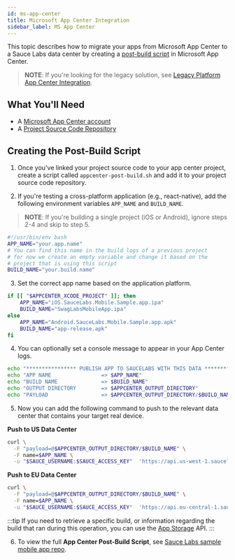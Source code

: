 ```yaml
---
id: ms-app-center
title: Microsoft App Center Integration
sidebar_label: MS App Center
---
```


This topic describes how to migrate your apps from Microsoft App Center to a Sauce Labs data center by creating a [post-build script](https://docs.microsoft.com/en-us/appcenter/build/custom/scripts/#post-build) in Microsoft App Center.

>**NOTE**: If you're looking for the legacy solution, see [Legacy Platform App Center Integration](https://wiki.saucelabs.com/pages/viewpage.action?pageId=110205512).

## What You'll Need

* A [Microsoft App Center account](https://docs.microsoft.com/en-us/appcenter/)
* A [Project Source Code Repository](https://docs.microsoft.com/en-us/appcenter/build/#getting-started)


## Creating the Post-Build Script

1. Once you've linked your project source code to your app center project, create a script called `appcenter-post-build.sh` and add it to your project source code repository.

2. If you're testing a cross-platform application (e.g., react-native), add the following environment variables `APP_NAME` and `BUILD_NAME`.

>**NOTE**: If you're building a single project (iOS or Android), ignore steps 2-4 and skip to step 5.

```bash
#!/usr/bin/env bash
APP_NAME="your.app.name"
# You can find this name in the build logs of a previous project
# for now we create an empty variable and change it based on the
# project that is using this script
BUILD_NAME="your.build.name"
```

3. Set the correct app name based on the application platform.

```bash
if [[ "$APPCENTER_XCODE_PROJECT" ]]; then
    APP_NAME="iOS.SauceLabs.Mobile.Sample.app.ipa"
    BUILD_NAME="SwagLabsMobileApp.ipa"
else
    APP_NAME="Android.SauceLabs.Mobile.Sample.app.apk"
    BUILD_NAME="app-release.apk"
fi
```

4. You can optionally set a console message to appear in your App Center logs.

```bash
echo "**************** PUBLISH APP TO SAUCELABS WITH THIS DATA ******************"
echo "APP NAME                => $APP_NAME"
echo "BUILD NAME              => $BUILD_NAME"
echo "OUTPUT DIRECTORY        => $APPCENTER_OUTPUT_DIRECTORY"
echo "PAYLOAD                 => $APPCENTER_OUTPUT_DIRECTORY/$BUILD_NAME"
```

5. Now you can add the following command to push to the relevant data center that contains your target real device.

**Push to US Data Center**

```bash
curl \
  -F "payload=@$APPCENTER_OUTPUT_DIRECTORY/$BUILD_NAME" \
  -F name=$APP_NAME \
  -u "$SAUCE_USERNAME:$SAUCE_ACCESS_KEY"  'https://api.us-west-1.saucelabs.com/v1/storage/upload'
```

**Push to EU Data Center**

```bash
curl \
  -F "payload=@$APPCENTER_OUTPUT_DIRECTORY/$BUILD_NAME" \
  -F name=$APP_NAME \
  -u "$SAUCE_USERNAME:$SAUCE_ACCESS_KEY"  'https://api.eu-central-1.saucelabs.com/v1/storage/upload'
```

:::tip
If you need to retrieve a specific build, or information regarding the build that ran during this operation, you can use the [App Storage](https://wiki.saucelabs.com/pages/viewpage.action?pageId=102721137) API.
:::

6. To view the full **App Center Post-Build Script**, see [Sauce Labs sample mobile app repo](https://github.com/saucelabs/sample-app-mobile/blob/master/appcenter-post-build.sh).
